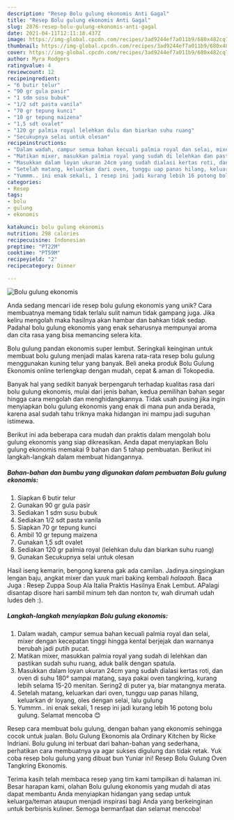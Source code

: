 ```yaml
---
description: "Resep Bolu gulung ekonomis Anti Gagal"
title: "Resep Bolu gulung ekonomis Anti Gagal"
slug: 2876-resep-bolu-gulung-ekonomis-anti-gagal
date: 2021-04-11T12:11:18.437Z
image: https://img-global.cpcdn.com/recipes/3ad9244ef7a011b9/680x482cq70/bolu-gulung-ekonomis-foto-resep-utama.jpg
thumbnail: https://img-global.cpcdn.com/recipes/3ad9244ef7a011b9/680x482cq70/bolu-gulung-ekonomis-foto-resep-utama.jpg
cover: https://img-global.cpcdn.com/recipes/3ad9244ef7a011b9/680x482cq70/bolu-gulung-ekonomis-foto-resep-utama.jpg
author: Myra Rodgers
ratingvalue: 4
reviewcount: 12
recipeingredient:
- "6 butir telur"
- "90 gr gula pasir"
- "1 sdm susu bubuk"
- "1/2 sdt pasta vanila"
- "70 gr tepung kunci"
- "10 gr tepung maizena"
- "1,5 sdt ovalet"
- "120 gr palmia royal lelehkan dulu dan biarkan suhu ruang"
- "Secukupnya selai untuk olesan"
recipeinstructions:
- "Dalam wadah, campur semua bahan kecuali palmia royal dan selai, mixer dengan kecepatan tinggi hingga kental berjejak dan warnanya berubah jadi putih pucat."
- "Matikan mixer, masukkan palmia royal yang sudah di lelehkan dan pastikan sudah suhu ruang, aduk balik dengan spatula."
- "Masukkan dalam loyan ukuran 24cm yang sudah dialasi kertas roti, dan oven di suhu 180° sampai matang, saya pakai oven tangkring, kurang lebih selama 15-20 menitan. Sering2 di puter ya, biar matangnya merata."
- "Setelah matang, keluarkan dari oven, tunggu uap panas hilang, keluarkan dr loyang, oles dengan selai, lalu gulung"
- "Yummm.. ini enak sekali, 1 resep ini jadi kurang lebih 16 potong bolu gulung. Selamat mencoba 😊"
categories:
- Resep
tags:
- bolu
- gulung
- ekonomis

katakunci: bolu gulung ekonomis 
nutrition: 298 calories
recipecuisine: Indonesian
preptime: "PT22M"
cooktime: "PT59M"
recipeyield: "2"
recipecategory: Dinner

---
```



![Bolu gulung ekonomis](https://img-global.cpcdn.com/recipes/3ad9244ef7a011b9/680x482cq70/bolu-gulung-ekonomis-foto-resep-utama.jpg)

Anda sedang mencari ide resep bolu gulung ekonomis yang unik? Cara membuatnya memang tidak terlalu sulit namun tidak gampang juga. Jika keliru mengolah maka hasilnya akan hambar dan bahkan tidak sedap. Padahal bolu gulung ekonomis yang enak seharusnya mempunyai aroma dan cita rasa yang bisa memancing selera kita.

Bolu gulung pandan ekonomis super lembut. Seringkali keinginan untuk membuat bolu gulung menjadi malas karena rata-rata resep bolu gulung menggunakan kuning telur yang banyak. Beli aneka produk Bolu Gulung Ekonomis online terlengkap dengan mudah, cepat &amp; aman di Tokopedia.

Banyak hal yang sedikit banyak berpengaruh terhadap kualitas rasa dari bolu gulung ekonomis, mulai dari jenis bahan, kedua pemilihan bahan segar hingga cara mengolah dan menghidangkannya. Tidak usah pusing jika ingin menyiapkan bolu gulung ekonomis yang enak di mana pun anda berada, karena asal sudah tahu triknya maka hidangan ini mampu jadi suguhan istimewa.


Berikut ini ada beberapa cara mudah dan praktis dalam mengolah bolu gulung ekonomis yang siap dikreasikan. Anda dapat menyiapkan Bolu gulung ekonomis memakai 9 bahan dan 5 tahap pembuatan. Berikut ini langkah-langkah dalam membuat hidangannya.

<!--inarticleads1-->

##### Bahan-bahan dan bumbu yang digunakan dalam pembuatan Bolu gulung ekonomis:

1. Siapkan 6 butir telur
1. Gunakan 90 gr gula pasir
1. Sediakan 1 sdm susu bubuk
1. Sediakan 1/2 sdt pasta vanila
1. Siapkan 70 gr tepung kunci
1. Ambil 10 gr tepung maizena
1. Gunakan 1,5 sdt ovalet
1. Sediakan 120 gr palmia royal (lelehkan dulu dan biarkan suhu ruang)
1. Gunakan Secukupnya selai untuk olesan


Hasil iseng kemarin, bengong karena gak ada camilan. Jadinya.singsingkan lengan baju, angkat mixer dan yuuk mari baking kembali *halaaah*. Baca Juga : Resep Zuppa Soup Ala Italia Praktis Hasilnya Enak Lembut. APalagi disantap disore hari sambil minum teh dan nonton tv, wah dirumah udah ludes deh :). 

<!--inarticleads2-->

##### Langkah-langkah menyiapkan Bolu gulung ekonomis:

1. Dalam wadah, campur semua bahan kecuali palmia royal dan selai, mixer dengan kecepatan tinggi hingga kental berjejak dan warnanya berubah jadi putih pucat.
1. Matikan mixer, masukkan palmia royal yang sudah di lelehkan dan pastikan sudah suhu ruang, aduk balik dengan spatula.
1. Masukkan dalam loyan ukuran 24cm yang sudah dialasi kertas roti, dan oven di suhu 180° sampai matang, saya pakai oven tangkring, kurang lebih selama 15-20 menitan. Sering2 di puter ya, biar matangnya merata.
1. Setelah matang, keluarkan dari oven, tunggu uap panas hilang, keluarkan dr loyang, oles dengan selai, lalu gulung
1. Yummm.. ini enak sekali, 1 resep ini jadi kurang lebih 16 potong bolu gulung. Selamat mencoba 😊


Resep cara membuat bolu gulung, dengan bahan yang ekonomis sehingga cocok untuk jualan. Bolu Gulung Ekonomis ala Ordinary Kitchen by Ricke Indriani. Bolu gulung ini terbuat dari bahan-bahan yang sederhana, perhatikan cara membuatnya ya agar sukses digulung dan tidak retak. Yuk coba resep bolu gulung yang dibuat bun Yuniar ini! Resep Bolu Gulung Oven Tangkring Ekonomis. 

Terima kasih telah membaca resep yang tim kami tampilkan di halaman ini. Besar harapan kami, olahan Bolu gulung ekonomis yang mudah di atas dapat membantu Anda menyiapkan hidangan yang sedap untuk keluarga/teman ataupun menjadi inspirasi bagi Anda yang berkeinginan untuk berbisnis kuliner. Semoga bermanfaat dan selamat mencoba!
